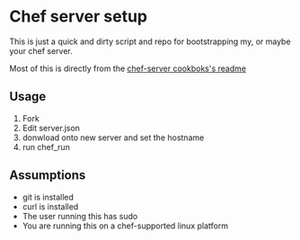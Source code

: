 # Chef server setup

This is just a quick and dirty script and repo for bootstrapping my, or maybe your chef server.

Most of this is directly from the [chef-server cookboks's readme](https://github.com/chef-cookbooks/chef-server)

## Usage
1. Fork
2. Edit server.json
3. donwload onto new server and set the hostname
4. run chef_run

## Assumptions
* git is installed
* curl is installed
* The user running this has sudo
* You are running this on a chef-supported linux platform
